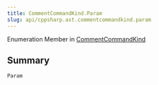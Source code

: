 ```yaml
---
title: CommentCommandKind.Param
slug: api/cppsharp.ast.commentcommandkind.param
---
```

Enumeration Member in [CommentCommandKind](/api/cppsharp/ast/commentcommandkind)

## Summary



```csharp
Param
```

